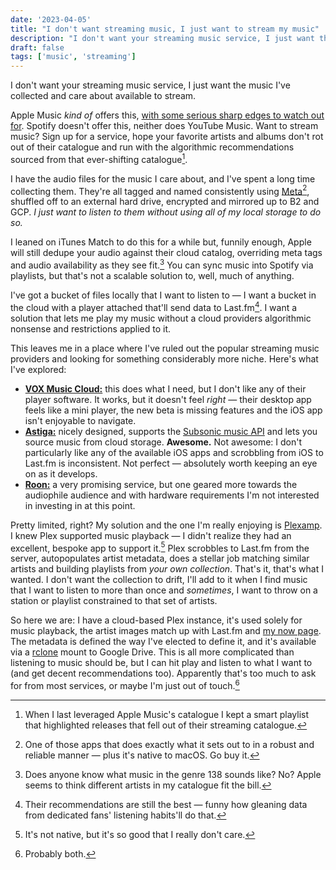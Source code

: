 ```yaml
---
date: '2023-04-05'
title: "I don't want streaming music, I just want to stream my music"
description: "I don't want your streaming music service, I just want the music I've collected and care about available to stream."
draft: false
tags: ['music', 'streaming']
---
```


I don't want your streaming music service, I just want the music I've collected and care about available to stream.<!-- excerpt -->

Apple Music *kind of* offers this, [with some serious sharp edges to watch out for](/posts/2021/apple-music-a-tale-of-woe/). Spotify doesn't offer this, neither does YouTube Music. Want to stream music? Sign up for a service, hope your favorite artists and albums don't rot out of their catalogue and run with the algorithmic recommendations sourced from that ever-shifting catalogue[^1].

I have the audio files for the music I care about, and I've spent a long time collecting them. They're all tagged and named consistently using [Meta](https://www.nightbirdsevolve.com/meta/)[^2], shuffled off to an external hard drive, encrypted and mirrored up to B2 and GCP. *I just want to listen to them without using all of my local storage to do so.*

I leaned on iTunes Match to do this for a while but, funnily enough, Apple will still dedupe your audio against their cloud catalog, overriding meta tags and audio availability as they see fit.[^3] You can sync music into Spotify via playlists, but that's not a scalable solution to, well, much of anything.

I've got a bucket of files locally that I want to listen to — I want a bucket in the cloud with a player attached that'll send data to Last.fm[^4]. I want a solution that lets me play my music without a cloud providers algorithmic nonsense and restrictions applied to it.

This leaves me in a place where I've ruled out the popular streaming music providers and looking for something considerably more niche. Here's what I've explored:

- **[VOX Music Cloud:](https://vox.rocks)** this does what I need, but I don't like any of their player software. It works, but it doesn't feel *right* — their desktop app feels like a mini player, the new beta is missing features and the iOS app isn't enjoyable to navigate.
- **[Astiga:](https://asti.ga)** nicely designed, supports the [Subsonic music API](http://www.subsonic.org/pages/api.jsp) and lets you source music from cloud storage. **Awesome.** Not awesome: I don't particularly like any of the available iOS apps and scrobbling from iOS to Last.fm is inconsistent. Not perfect — absolutely worth keeping an eye on as it develops.
- **[Roon:](https://roonlabs.com)** a very promising service, but one geared more towards the audiophile audience and with hardware requirements I'm not interested in investing in at this point.

Pretty limited, right? My solution and the one I'm really enjoying is [Plexamp](https://plexamp.com/). I knew Plex supported music playback — I didn't realize they had an excellent, bespoke app to support it.[^5] Plex scrobbles to Last.fm from the server, autopopulates artist metadata, does a stellar job matching similar artists and building playlists from *your own collection*. That's it, that's what I wanted. I don't want the collection to drift, I'll add to it when I find music that I want to listen to more than once and *sometimes*, I want to throw on a station or playlist constrained to that set of artists.

So here we are: I have a cloud-based Plex instance, it's used solely for music playback, the artist images match up with Last.fm and [my now page](/now). The metadata is defined the way I've elected to define it, and it's available via a [rclone](https://rclone.org) mount to Google Drive. This is all more complicated than listening to music should be, but I can hit play and listen to what I want to (and get decent recommendations too). Apparently that's too much to ask for from most services, or maybe I'm just out of touch.[^6]

[^1]: When I last leveraged Apple Music's catalogue I kept a smart playlist that highlighted releases that fell out of their streaming catalogue.
[^2]: One of those apps that does exactly what it sets out to in a robust and reliable manner — plus it's native to macOS. Go buy it.
[^3]: Does anyone know what music in the genre 138 sounds like? No? Apple seems to think different artists in my catalogue fit the bill.
[^4]: Their recommendations are still the best — funny how gleaning data from dedicated fans' listening habits'll do that.
[^5]: It's not native, but it's so good that I really don't care.
[^6]: Probably both.
